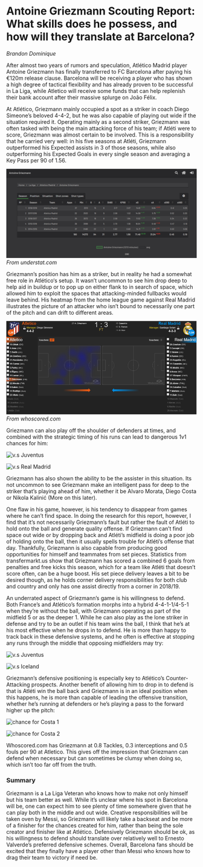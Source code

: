 # Antoine Griezmann Scouting Report: What skills does he possess, and how will they translate at Barcelona?
_Brandon Dominique_

After almost two years of rumors and speculation, Atlético Madrid player Antoine Griezmann has finally transferred to FC Barcelona after paying his €120m release clause. Barcelona will be receiving a player who has shown a high degree of tactical flexibility and has already proven to be successful in La Liga, while Atletico will receive some funds that can help replenish their bank account after their massive splurge on João Félix.

At Atlético, Griezmann mainly occupied a spot as a striker in coach Diego Simeone’s beloved 4-4-2, but he was also capable of playing out wide if the situation required it. Operating mainly as a second striker, Griezmann was often tasked with being the main attacking force of his team; if Atléti were to score, Griezmann was almost certain to be involved. This is a responsibility that he carried very well: in his five seasons at Atléti, Griezmann outperformed his Expected assists in 3 of those seasons, while also outperforming his Expected Goals in every single season and averaging a Key Pass per 90 of 1.56. 

![AG Stats](https://github.com/bdominique/Griezmann-Scouting-Report/blob/master/Screenshot%20(204).png)
_From understat.com_

Griezmann’s position has him as a striker, but in reality he had a somewhat free role in Atlético‘s setup. It wasn’t uncommon to see him drop deep to help aid in buildup or to pop up on either flank to in search of space, which allowed him to exploit the spaces that attacking-minded fullbacks would leave behind. His heatmap from the home league game against Real Madrid illustrates the picture of an attacker who isn’t bound to necessarily one part of the pitch and can drift to different areas.

![AG Heatmap](https://github.com/bdominique/Griezmann-Scouting-Report/blob/master/Screenshot%20(206).png)
_From whoscored.com_

Griezmann can also play off the shoulder of defenders at times, and combined with the strategic timing of his runs can lead to dangerous 1v1 chances for him:

![v.s Juventus](https://github.com/bdominique/Griezmann-Scouting-Report/blob/master/lJPwTKw%20-%20Imgur.gif)

![v.s Real Madrid](https://github.com/bdominique/Griezmann-Scouting-Report/blob/master/AG-RM.gif)

Griezmann has also shown the ability to be the assister in this situation. Its not uncommon to see Griezmann make an intelligent pass for deep to the striker that’s playing ahead of him, whether it be Alvaro Morata, Diego Costa or Nikola Kalinić (More on this later).

One flaw in his game, however, is his tendency to disappear from games where he can’t find space. In doing the research for this report, however, I find that it’s not necessarily Griezmann’s fault but rather the fault of Atléti to hold onto the ball and generate quality offense. If Griezmann can’t find space out wide or by dropping back and Atléti’s midfield is doing a poor job of holding onto the ball, then it usually spells trouble for Atléti’s offense that day. Thankfully, Griezmann is also capable from producing good opportunities for himself and teammates from set pieces. Statistics from transfermarkt.us show that Griezmann has scored a combined 6 goals from penalties and free kicks this season, which for a team like Atléti that doesn’t score often, can be a huge boost. His set piece delivery leaves a bit to be desired though, as he holds corner delivery responsibilities for both club and country and only has one assist directly from a corner in 2018/19.

An underrated aspect of Griezmann’s game is his willingness to defend. Both France’s and Atlético’s formation morphs into a hybrid 4-4-1-1/4-5-1 when they’re without the ball, with Griezmann operating as part of the midfield 5 or as the deeper 1. While he can also play as the lone striker in defense and try to be an outlet if his team wins the ball, I think that he’s at his most effective when he drops in to defend. He is more than happy to track back in these defensive systems, and he often is effective at stopping any runs through the middle that opposing midfielders may try:

![v.s Juventus](https://github.com/bdominique/Griezmann-Scouting-Report/blob/master/AG-Juve-Defend.gif)

![v.s Iceland](https://github.com/bdominique/Griezmann-Scouting-Report/blob/master/AG-Iceland-Defend.gif)

Griezmann’s defensive positioning is especially key to Atlético’s Counter-Attacking prospects. Another benefit of allowing him to drop in to defend is that is Atléti win the ball back and Griezmann is in an ideal position when this happens, he is more than capable of leading the offensive transition, whether he’s running at defenders or he’s playing a pass to the forward higher up the pitch:

![chance for Costa 1](https://github.com/bdominique/Griezmann-Scouting-Report/blob/master/AD-Costa-1.gif)

![chance for Costa 2](https://github.com/bdominique/Griezmann-Scouting-Report/blob/master/AG-Costa-2.gif)

Whoscored.com has Griezmann at 0.8 Tackles, 0.3 interceptions and 0.5 fouls per 90 at Atletico. This gives off the impression that Griezmann can defend when necessary but can sometimes be clumsy when doing so, which isn’t too far off from the truth.

### Summary

Griezmann is a La Liga Veteran who knows how to make not only himself but his team better as well. While it’s unclear where his spot in Barcelona will be, one can expect him to see plenty of time somewhere given that he can play both in the middle and out wide. Creative responsibilities will be taken oven by Messi, so Griezmann will likely take a backseat and be more of a finisher for the chances created for him, rather than being the sole creator and finisher like at Atlético. Defensively Griezmann should be ok, as his willingness to defend should translate over relatively well to Ernesto Valverde’s preferred defensive schemes. Overall, Barcelona fans should be excited that they finally have a player other than Messi who knows how to drag their team to victory if need be.
